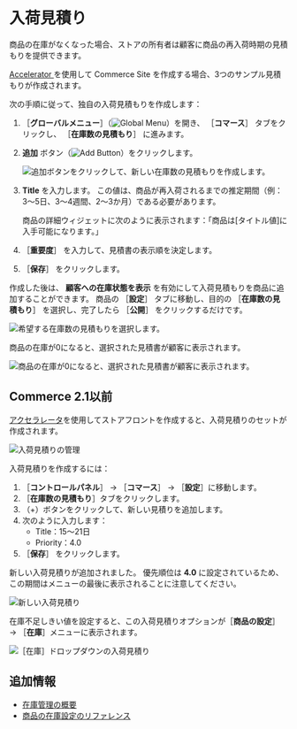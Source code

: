 # 入荷見積り

商品の在庫がなくなった場合、ストアの所有者は顧客に商品の再入荷時期の見積もりを提供できます。

[Accelerator ](../../starting-a-store/accelerators.md) を使用して Commerce Site を作成する場合、3つのサンプル見積もりが作成されます。

次の手順に従って、独自の入荷見積もりを作成します：

1. ［**グローバルメニュー**］（![Global Menu](../../images/icon-applications-menu.png)）を開き、 ［**コマース**］ タブをクリックし、 ［**在庫数の見積もり**］ に進みます。

1. **追加** ボタン（![Add Button](../../images/icon-add.png)）をクリックします。

    ![追加ボタンをクリックして、新しい在庫数の見積もりを作成します。](./availability-estimates/images/01.png)

1. **Title** を入力します。 この値は、商品が再入荷されるまでの推定期間（例：3〜5日、3〜4週間、2〜3か月）である必要があります。

   商品の詳細ウィジェットに次のように表示されます：「商品は[タイトル値]に入手可能になります。」

1. ［**重要度**］ を入力して、見積書の表示順を決定します。

1. ［**保存**］ をクリックします。

作成した後は、 **顧客への在庫状態を表示** を有効にして入荷見積もりを商品に追加することができます。 商品の ［**設定**］ タブに移動し、目的の ［**在庫数の見積もり**］ を選択し、完了したら ［**公開**］ をクリックするだけです。

![希望する在庫数の見積もりを選択します。](./availability-estimates/images/02.png)

商品の在庫が0になると、選択された見積書が顧客に表示されます。

![商品の在庫が0になると、選択された見積書が顧客に表示されます。](./availability-estimates/images/03.png)

<a name="commerce-21-and-below" />

## Commerce 2.1以前

[アクセラレータ](../../starting-a-store/accelerators.md)を使用してストアフロントを作成すると、入荷見積りのセットが作成されます。

![入荷見積りの管理](./availability-estimates/images/04.png)

入荷見積りを作成するには：

1. ［**コントロールパネル**］ → ［**コマース**］ → ［**設定**］に移動します。
1. ［**在庫数の見積もり**］タブをクリックします。
1. （+）ボタンをクリックして、新しい見積りを追加します。
1. 次のように入力します：
    * Title：15～21日
    * Priority：4.0
1. ［**保存**］ をクリックします。

新しい入荷見積りが追加されました。 優先順位は **4.0** に設定されているため、この期間はメニューの最後に表示されることに注意してください。

![新しい入荷見積り](./availability-estimates/images/05.png)

在庫不足しきい値を設定すると、この入荷見積りオプションが［**商品の設定**］ → ［**在庫**］メニューに表示されます。

![［在庫］ドロップダウンの入荷見積り](./availability-estimates/images/06.png)

<a name="additional-information" />

## 追加情報

* [在庫管理の概要](./introduction-to-managing-inventory.md)
* [商品の在庫設定のリファレンス](./product-inventory-configuration-reference.md)
